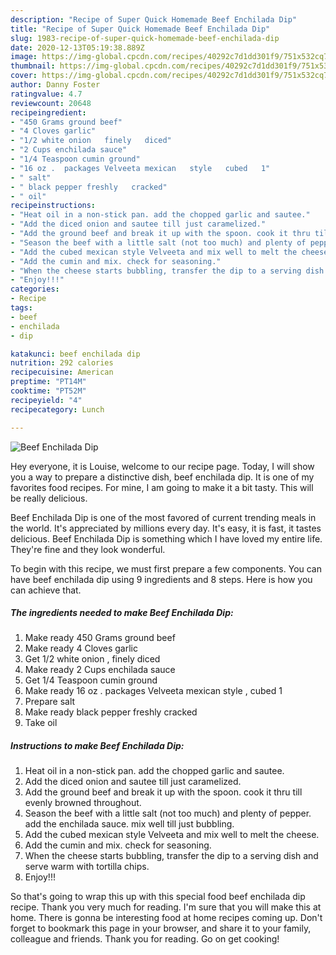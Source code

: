```yaml
---
description: "Recipe of Super Quick Homemade Beef Enchilada Dip"
title: "Recipe of Super Quick Homemade Beef Enchilada Dip"
slug: 1983-recipe-of-super-quick-homemade-beef-enchilada-dip
date: 2020-12-13T05:19:38.889Z
image: https://img-global.cpcdn.com/recipes/40292c7d1dd301f9/751x532cq70/beef-enchilada-dip-recipe-main-photo.jpg
thumbnail: https://img-global.cpcdn.com/recipes/40292c7d1dd301f9/751x532cq70/beef-enchilada-dip-recipe-main-photo.jpg
cover: https://img-global.cpcdn.com/recipes/40292c7d1dd301f9/751x532cq70/beef-enchilada-dip-recipe-main-photo.jpg
author: Danny Foster
ratingvalue: 4.7
reviewcount: 20648
recipeingredient:
- "450 Grams ground beef"
- "4 Cloves garlic"
- "1/2 white onion   finely   diced"
- "2 Cups enchilada sauce"
- "1/4 Teaspoon cumin ground"
- "16 oz .  packages Velveeta mexican   style   cubed   1"
- " salt"
- " black pepper freshly   cracked"
- " oil"
recipeinstructions:
- "Heat oil in a non-stick pan. add the chopped garlic and sautee."
- "Add the diced onion and sautee till just caramelized."
- "Add the ground beef and break it up with the spoon. cook it thru till evenly browned throughout."
- "Season the beef with a little salt (not too much) and plenty of pepper. add the enchilada sauce. mix well till just bubbling."
- "Add the cubed mexican style Velveeta and mix well to melt the cheese."
- "Add the cumin and mix. check for seasoning."
- "When the cheese starts bubbling, transfer the dip to a serving dish and serve warm with tortilla chips."
- "Enjoy!!!"
categories:
- Recipe
tags:
- beef
- enchilada
- dip

katakunci: beef enchilada dip 
nutrition: 292 calories
recipecuisine: American
preptime: "PT14M"
cooktime: "PT52M"
recipeyield: "4"
recipecategory: Lunch

---
```



![Beef Enchilada Dip](https://img-global.cpcdn.com/recipes/40292c7d1dd301f9/751x532cq70/beef-enchilada-dip-recipe-main-photo.jpg)

Hey everyone, it is Louise, welcome to our recipe page. Today, I will show you a way to prepare a distinctive dish, beef enchilada dip. It is one of my favorites food recipes. For mine, I am going to make it a bit tasty. This will be really delicious.

Beef Enchilada Dip is one of the most favored of current trending meals in the world. It's appreciated by millions every day. It's easy, it is fast, it tastes delicious. Beef Enchilada Dip is something which I have loved my entire life. They're fine and they look wonderful.




To begin with this recipe, we must first prepare a few components. You can have beef enchilada dip using 9 ingredients and 8 steps. Here is how you can achieve that.

<!--inarticleads1-->

##### The ingredients needed to make Beef Enchilada Dip:

1. Make ready 450 Grams ground beef
1. Make ready 4 Cloves garlic
1. Get 1/2 white onion ,  finely   diced
1. Make ready 2 Cups enchilada sauce
1. Get 1/4 Teaspoon cumin ground
1. Make ready 16 oz .  packages Velveeta mexican   style ,  cubed   1
1. Prepare  salt
1. Make ready  black pepper freshly   cracked
1. Take  oil




<!--inarticleads2-->

##### Instructions to make Beef Enchilada Dip:

1. Heat oil in a non-stick pan. add the chopped garlic and sautee.
1. Add the diced onion and sautee till just caramelized.
1. Add the ground beef and break it up with the spoon. cook it thru till evenly browned throughout.
1. Season the beef with a little salt (not too much) and plenty of pepper. add the enchilada sauce. mix well till just bubbling.
1. Add the cubed mexican style Velveeta and mix well to melt the cheese.
1. Add the cumin and mix. check for seasoning.
1. When the cheese starts bubbling, transfer the dip to a serving dish and serve warm with tortilla chips.
1. Enjoy!!!




So that's going to wrap this up with this special food beef enchilada dip recipe. Thank you very much for reading. I'm sure that you will make this at home. There is gonna be interesting food at home recipes coming up. Don't forget to bookmark this page in your browser, and share it to your family, colleague and friends. Thank you for reading. Go on get cooking!
